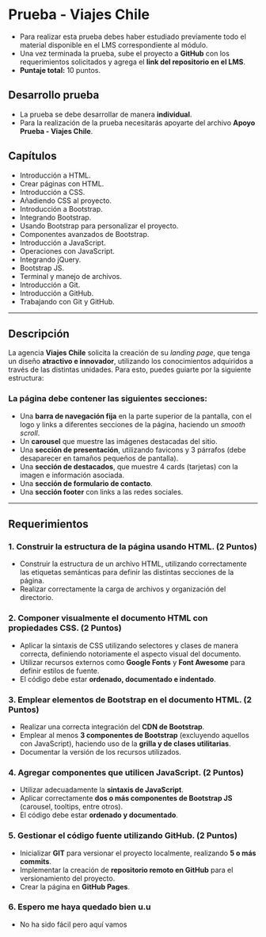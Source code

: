 # Prueba - Viajes Chile

- Para realizar esta prueba debes haber estudiado previamente todo el material disponible en el LMS correspondiente al módulo.  
- Una vez terminada la prueba, sube el proyecto a **GitHub** con los requerimientos solicitados y agrega el **link del repositorio en el LMS**.
- **Puntaje total:** 10 puntos.

## Desarrollo prueba

- La prueba se debe desarrollar de manera **individual**.  
- Para la realización de la prueba necesitarás apoyarte del archivo **Apoyo Prueba - Viajes Chile**.

## Capítulos

- Introducción a HTML.  
- Crear páginas con HTML.  
- Introducción a CSS.  
- Añadiendo CSS al proyecto.  
- Introducción a Bootstrap.  
- Integrando Bootstrap.  
- Usando Bootstrap para personalizar el proyecto.  
- Componentes avanzados de Bootstrap.  
- Introducción a JavaScript.  
- Operaciones con JavaScript.  
- Integrando jQuery.  
- Bootstrap JS.  
- Terminal y manejo de archivos.  
- Introducción a Git.  
- Introducción a GitHub.  
- Trabajando con Git y GitHub.

---

## Descripción

La agencia **Viajes Chile** solicita la creación de su *landing page*, que tenga un diseño **atractivo e innovador**, utilizando los conocimientos adquiridos a través de las distintas unidades. Para esto, puedes guiarte por la siguiente estructura:

### La página debe contener las siguientes secciones:

- Una **barra de navegación fija** en la parte superior de la pantalla, con el logo y links a diferentes secciones de la página, haciendo un *smooth scroll*.  
- Un **carousel** que muestre las imágenes destacadas del sitio.  
- Una **sección de presentación**, utilizando favicons y 3 párrafos (debe desaparecer en tamaños pequeños de pantalla).  
- Una **sección de destacados**, que muestre 4 cards (tarjetas) con la imagen e información asociada.  
- Una **sección de formulario de contacto**.  
- Una **sección footer** con links a las redes sociales.

---

## Requerimientos

### 1. Construir la estructura de la página usando HTML. (2 Puntos)

- Construir la estructura de un archivo HTML, utilizando correctamente las etiquetas semánticas para definir las distintas secciones de la página.  
- Realizar correctamente la carga de archivos y organización del directorio.

### 2. Componer visualmente el documento HTML con propiedades CSS. (2 Puntos)

- Aplicar la sintaxis de CSS utilizando selectores y clases de manera correcta, definiendo notoriamente el aspecto visual del documento.  
- Utilizar recursos externos como **Google Fonts** y **Font Awesome** para definir estilos de fuente.  
- El código debe estar **ordenado, documentado e indentado**.

### 3. Emplear elementos de Bootstrap en el documento HTML. (2 Puntos)

- Realizar una correcta integración del **CDN de Bootstrap**.  
- Emplear al menos **3 componentes de Bootstrap** (excluyendo aquellos con JavaScript), haciendo uso de la **grilla y de clases utilitarias**.  
- Documentar la versión de los recursos utilizados.

### 4. Agregar componentes que utilicen JavaScript. (2 Puntos)

- Utilizar adecuadamente la **sintaxis de JavaScript**.  
- Aplicar correctamente **dos o más componentes de Bootstrap JS** (carousel, tooltips, entre otros).  
- El código debe estar **ordenado y documentado**.

### 5. Gestionar el código fuente utilizando GitHub. (2 Puntos)

- Inicializar **GIT** para versionar el proyecto localmente, realizando **5 o más commits**.  
- Implementar la creación de **repositorio remoto en GitHub** para el versionamiento del proyecto.  
- Crear la página en **GitHub Pages**.

### 6. Espero me haya quedado bien u.u

- No ha sido fácil pero aquí vamos